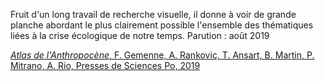 Fruit d'un long travail de recherche visuelle, il donne à voir de grande planche abordant le plus clairement possible l'ensemble des thématiques liées à la crise écologique de notre temps.
Parution : août 2019

[*Atlas de l'Anthropocène*, F. Gemenne, A. Rankovic, T. Ansart, B. Martin, P. Mitrano, A. Rio, Presses de Sciences Po, 2019](http://www.pressesdesciencespo.fr/fr/livre/?GCOI=27246100070300)
